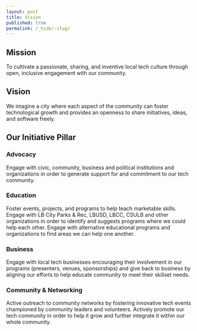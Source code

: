 ```yaml
---
layout: post
title: Vision
published: true
permalink: /_hide/:slug/
---
```


<!-- About Section -->
<section id="vision" class="container content-section text-center">
		<div class="row">
				<div class="">
						<h2>Mission</h2>
						<p>To cultivate a passionate, sharing, and inventive local tech culture through open, inclusive engagement with our community.</p>
            <h2>Vision</h2>
						<p>We imagine a city where each aspect of the community can foster technological growth and provides an openness to share initiatives, ideas, and software freely.</p>
						<h2>Our Initiative Pillar</h2>
						<h3>Advocacy</h3>
						<p>Engage with civic, community, business and political institutions and organizations in order to generate support for and commitment to our tech community. </p>
						<h3>Education</h3>
						<p>Foster events, projects, and programs to help teach marketable skills.  Engage with LB City Parks & Rec, LBUSD, LBCC, CSULB and other organizations in order to identify and suggests programs where we could help each other.  Engage with alternative educational programs and organizations to find areas we can help one another.</p>
						<h3>Business</h3>
						<p>Engage with local tech businesses encouraging their involvement in our programs (presenters, venues, sponsorships) and give back to business by aligning our efforts to help educate community to meet their skillset needs.</p>
						<h3>Community & Networking</h3>
						<p>Active outreach to community networks by fostering innovative tech events championed by community leaders and volunteers. Actively promote our tech community in order to help it grow and further integrate it within our whole community.</p>
				</div>
		</div>
</section>
